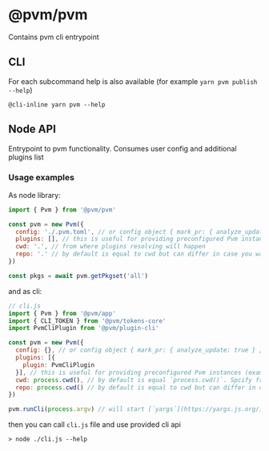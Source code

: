 # @pvm/pvm

Contains pvm cli entrypoint

## CLI

For each subcommand help is also available (for example `yarn pvm publish --help`)

```
@cli-inline yarn pvm --help
```

## Node API

Entrypoint to pvm functionality. Consumes user config and additional plugins list

### Usage examples

As node library:
```javascript
import { Pvm } from '@pvm/pvm'

const pvm = new Pvm({
  config: './.pvm.toml', // or config object { mark_pr: { analyze_update: true } } for example,
  plugins: [], // this is useful for providing preconfigured Pvm instances (examples here will be github usage where github plugin is required)
  cwd: '.', // from where plugins resolving will happen
  repo: '.' // by default is equal to cwd but can differ in case you want to process external repository where pvm is not installed
})

const pkgs = await pvm.getPkgset('all')
```

and as cli:
```javascript
// cli.js
import { Pvm } from '@pvm/app'
import { CLI_TOKEN } from '@pvm/tokens-core'
import PvmCliPlugin from '@pvm/plugin-cli'

const pvm = new Pvm({
  config: {}, // or config object { mark_pr: { analyze_update: true } } for example,
  plugins: [{
    plugin: PvmCliPlugin
  }], // this is useful for providing preconfigured Pvm instances (examples here will be github usage where github plugin is required)
  cwd: process.cwd(), // by default is equal `process.cwd()`. Spcify from where plugins resolving will happen
  repo: process.cwd() // by default is equal to cwd but can differ in case you want to process external repository where pvm is not installed
})

pvm.runCli(process.argv) // will start [`yargs`](https://yargs.js.org/) with all extensions, provided by CLI_EXTENSION_TOKEN, appliend 
```

then you can call `cli.js` file and use provided cli api
```
> node ./cli.js --help
```

### 